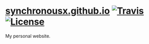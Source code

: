 # [synchronousx.github.io](https://synchronousx.github.io/) [![Travis](https://img.shields.io/travis/SynchronousX/synchronousx.github.io.svg)](https://travis-ci.org/SynchronousX/synchronousx.github.io) [![License](https://img.shields.io/github/license/mashape/apistatus.svg)](LICENSE)

My personal website.
